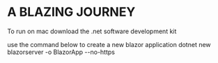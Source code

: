 # A BLAZING JOURNEY
To run on mac download the .net software development kit

use the command below to create a new blazor application
  dotnet new blazorserver -o BlazorApp --no-https
